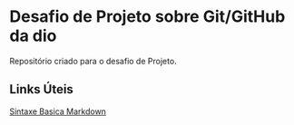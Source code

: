 # Desafio  de Projeto sobre Git/GitHub da dio
Repositório criado para o desafio de Projeto.

## Links Úteis
[Sintaxe  Basica Markdown](https://www.markdownguide.org/basic-syntax/)
